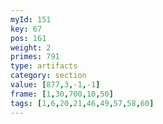 ```yaml
---
myId: 151
key: 67
pos: 161
weight: 2
primes: 791
type: artifacts
category: section
value: [877,3,-1,-1]
frame: [1,30,700,10,50]
tags: [1,6,20,21,46,49,57,58,60]
---
```

